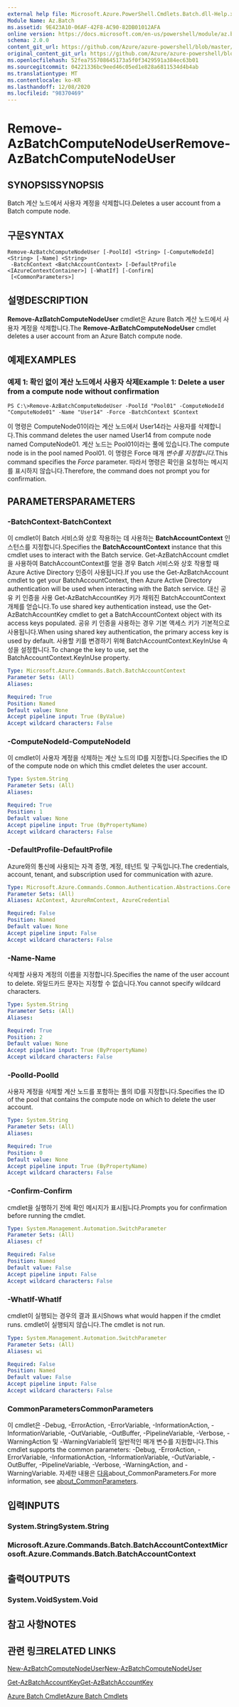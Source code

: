 ```yaml
---
external help file: Microsoft.Azure.PowerShell.Cmdlets.Batch.dll-Help.xml
Module Name: Az.Batch
ms.assetid: 9E423A10-06AF-42F8-AC90-82DB01012AFA
online version: https://docs.microsoft.com/en-us/powershell/module/az.batch/remove-azbatchcomputenodeuser
schema: 2.0.0
content_git_url: https://github.com/Azure/azure-powershell/blob/master/src/Batch/Batch/help/Remove-AzBatchComputeNodeUser.md
original_content_git_url: https://github.com/Azure/azure-powershell/blob/master/src/Batch/Batch/help/Remove-AzBatchComputeNodeUser.md
ms.openlocfilehash: 52fea755708645173a5f0f3429591a384ec63b01
ms.sourcegitcommit: 04221336bc9eed46c05ed1e828a6811534d4b4ab
ms.translationtype: MT
ms.contentlocale: ko-KR
ms.lasthandoff: 12/08/2020
ms.locfileid: "98370469"
---
```

# <span data-ttu-id="ce8ca-101">Remove-AzBatchComputeNodeUser</span><span class="sxs-lookup"><span data-stu-id="ce8ca-101">Remove-AzBatchComputeNodeUser</span></span>

## <span data-ttu-id="ce8ca-102">SYNOPSIS</span><span class="sxs-lookup"><span data-stu-id="ce8ca-102">SYNOPSIS</span></span>
<span data-ttu-id="ce8ca-103">Batch 계산 노드에서 사용자 계정을 삭제합니다.</span><span class="sxs-lookup"><span data-stu-id="ce8ca-103">Deletes a user account from a Batch compute node.</span></span>

## <span data-ttu-id="ce8ca-104">구문</span><span class="sxs-lookup"><span data-stu-id="ce8ca-104">SYNTAX</span></span>

```
Remove-AzBatchComputeNodeUser [-PoolId] <String> [-ComputeNodeId] <String> [-Name] <String>
 -BatchContext <BatchAccountContext> [-DefaultProfile <IAzureContextContainer>] [-WhatIf] [-Confirm]
 [<CommonParameters>]
```

## <span data-ttu-id="ce8ca-105">설명</span><span class="sxs-lookup"><span data-stu-id="ce8ca-105">DESCRIPTION</span></span>
<span data-ttu-id="ce8ca-106">**Remove-AzBatchComputeNodeUser** cmdlet은 Azure Batch 계산 노드에서 사용자 계정을 삭제합니다.</span><span class="sxs-lookup"><span data-stu-id="ce8ca-106">The **Remove-AzBatchComputeNodeUser** cmdlet deletes a user account from an Azure Batch compute node.</span></span>

## <span data-ttu-id="ce8ca-107">예제</span><span class="sxs-lookup"><span data-stu-id="ce8ca-107">EXAMPLES</span></span>

### <span data-ttu-id="ce8ca-108">예제 1: 확인 없이 계산 노드에서 사용자 삭제</span><span class="sxs-lookup"><span data-stu-id="ce8ca-108">Example 1: Delete a user from a compute node without confirmation</span></span>
```
PS C:\>Remove-AzBatchComputeNodeUser -PoolId "Pool01" -ComputeNodeId "ComputeNode01" -Name "User14" -Force -BatchContext $Context
```

<span data-ttu-id="ce8ca-109">이 명령은 ComputeNode01이라는 계산 노드에서 User14라는 사용자를 삭제합니다.</span><span class="sxs-lookup"><span data-stu-id="ce8ca-109">This command deletes the user named User14 from compute node named ComputeNode01.</span></span>
<span data-ttu-id="ce8ca-110">계산 노드는 Pool01이라는 풀에 있습니다.</span><span class="sxs-lookup"><span data-stu-id="ce8ca-110">The compute node is in the pool named Pool01.</span></span>
<span data-ttu-id="ce8ca-111">이 명령은 Force 매개 *변수를 지정합니다.*</span><span class="sxs-lookup"><span data-stu-id="ce8ca-111">This command specifies the *Force* parameter.</span></span>
<span data-ttu-id="ce8ca-112">따라서 명령은 확인을 요청하는 메시지를 표시하지 않습니다.</span><span class="sxs-lookup"><span data-stu-id="ce8ca-112">Therefore, the command does not prompt you for confirmation.</span></span>

## <span data-ttu-id="ce8ca-113">PARAMETERS</span><span class="sxs-lookup"><span data-stu-id="ce8ca-113">PARAMETERS</span></span>

### <span data-ttu-id="ce8ca-114">-BatchContext</span><span class="sxs-lookup"><span data-stu-id="ce8ca-114">-BatchContext</span></span>
<span data-ttu-id="ce8ca-115">이 cmdlet이 Batch 서비스와 상호 작용하는 데 사용하는 **BatchAccountContext** 인스턴스를 지정합니다.</span><span class="sxs-lookup"><span data-stu-id="ce8ca-115">Specifies the **BatchAccountContext** instance that this cmdlet uses to interact with the Batch service.</span></span>
<span data-ttu-id="ce8ca-116">Get-AzBatchAccount cmdlet을 사용하여 BatchAccountContext를 얻을 경우 Batch 서비스와 상호 작용할 때 Azure Active Directory 인증이 사용됩니다.</span><span class="sxs-lookup"><span data-stu-id="ce8ca-116">If you use the Get-AzBatchAccount cmdlet to get your BatchAccountContext, then Azure Active Directory authentication will be used when interacting with the Batch service.</span></span> <span data-ttu-id="ce8ca-117">대신 공유 키 인증을 사용 Get-AzBatchAccountKey 키가 채워진 BatchAccountContext 개체를 얻습니다.</span><span class="sxs-lookup"><span data-stu-id="ce8ca-117">To use shared key authentication instead, use the Get-AzBatchAccountKey cmdlet to get a BatchAccountContext object with its access keys populated.</span></span> <span data-ttu-id="ce8ca-118">공유 키 인증을 사용하는 경우 기본 액세스 키가 기본적으로 사용됩니다.</span><span class="sxs-lookup"><span data-stu-id="ce8ca-118">When using shared key authentication, the primary access key is used by default.</span></span> <span data-ttu-id="ce8ca-119">사용할 키를 변경하기 위해 BatchAccountContext.KeyInUse 속성을 설정합니다.</span><span class="sxs-lookup"><span data-stu-id="ce8ca-119">To change the key to use, set the BatchAccountContext.KeyInUse property.</span></span>

```yaml
Type: Microsoft.Azure.Commands.Batch.BatchAccountContext
Parameter Sets: (All)
Aliases:

Required: True
Position: Named
Default value: None
Accept pipeline input: True (ByValue)
Accept wildcard characters: False
```

### <span data-ttu-id="ce8ca-120">-ComputeNodeId</span><span class="sxs-lookup"><span data-stu-id="ce8ca-120">-ComputeNodeId</span></span>
<span data-ttu-id="ce8ca-121">이 cmdlet이 사용자 계정을 삭제하는 계산 노드의 ID를 지정합니다.</span><span class="sxs-lookup"><span data-stu-id="ce8ca-121">Specifies the ID of the compute node on which this cmdlet deletes the user account.</span></span>

```yaml
Type: System.String
Parameter Sets: (All)
Aliases:

Required: True
Position: 1
Default value: None
Accept pipeline input: True (ByPropertyName)
Accept wildcard characters: False
```

### <span data-ttu-id="ce8ca-122">-DefaultProfile</span><span class="sxs-lookup"><span data-stu-id="ce8ca-122">-DefaultProfile</span></span>
<span data-ttu-id="ce8ca-123">Azure와의 통신에 사용되는 자격 증명, 계정, 테넌트 및 구독입니다.</span><span class="sxs-lookup"><span data-stu-id="ce8ca-123">The credentials, account, tenant, and subscription used for communication with azure.</span></span>

```yaml
Type: Microsoft.Azure.Commands.Common.Authentication.Abstractions.Core.IAzureContextContainer
Parameter Sets: (All)
Aliases: AzContext, AzureRmContext, AzureCredential

Required: False
Position: Named
Default value: None
Accept pipeline input: False
Accept wildcard characters: False
```

### <span data-ttu-id="ce8ca-124">-Name</span><span class="sxs-lookup"><span data-stu-id="ce8ca-124">-Name</span></span>
<span data-ttu-id="ce8ca-125">삭제할 사용자 계정의 이름을 지정합니다.</span><span class="sxs-lookup"><span data-stu-id="ce8ca-125">Specifies the name of the user account to delete.</span></span>
<span data-ttu-id="ce8ca-126">와일드카드 문자는 지정할 수 없습니다.</span><span class="sxs-lookup"><span data-stu-id="ce8ca-126">You cannot specify wildcard characters.</span></span>

```yaml
Type: System.String
Parameter Sets: (All)
Aliases:

Required: True
Position: 2
Default value: None
Accept pipeline input: True (ByPropertyName)
Accept wildcard characters: False
```

### <span data-ttu-id="ce8ca-127">-PoolId</span><span class="sxs-lookup"><span data-stu-id="ce8ca-127">-PoolId</span></span>
<span data-ttu-id="ce8ca-128">사용자 계정을 삭제할 계산 노드를 포함하는 풀의 ID를 지정합니다.</span><span class="sxs-lookup"><span data-stu-id="ce8ca-128">Specifies the ID of the pool that contains the compute node on which to delete the user account.</span></span>

```yaml
Type: System.String
Parameter Sets: (All)
Aliases:

Required: True
Position: 0
Default value: None
Accept pipeline input: True (ByPropertyName)
Accept wildcard characters: False
```

### <span data-ttu-id="ce8ca-129">-Confirm</span><span class="sxs-lookup"><span data-stu-id="ce8ca-129">-Confirm</span></span>
<span data-ttu-id="ce8ca-130">cmdlet을 실행하기 전에 확인 메시지가 표시됩니다.</span><span class="sxs-lookup"><span data-stu-id="ce8ca-130">Prompts you for confirmation before running the cmdlet.</span></span>

```yaml
Type: System.Management.Automation.SwitchParameter
Parameter Sets: (All)
Aliases: cf

Required: False
Position: Named
Default value: False
Accept pipeline input: False
Accept wildcard characters: False
```

### <span data-ttu-id="ce8ca-131">-WhatIf</span><span class="sxs-lookup"><span data-stu-id="ce8ca-131">-WhatIf</span></span>
<span data-ttu-id="ce8ca-132">cmdlet이 실행되는 경우의 결과 표시</span><span class="sxs-lookup"><span data-stu-id="ce8ca-132">Shows what would happen if the cmdlet runs.</span></span>
<span data-ttu-id="ce8ca-133">cmdlet이 실행되지 않습니다.</span><span class="sxs-lookup"><span data-stu-id="ce8ca-133">The cmdlet is not run.</span></span>

```yaml
Type: System.Management.Automation.SwitchParameter
Parameter Sets: (All)
Aliases: wi

Required: False
Position: Named
Default value: False
Accept pipeline input: False
Accept wildcard characters: False
```

### <span data-ttu-id="ce8ca-134">CommonParameters</span><span class="sxs-lookup"><span data-stu-id="ce8ca-134">CommonParameters</span></span>
<span data-ttu-id="ce8ca-135">이 cmdlet은 -Debug, -ErrorAction, -ErrorVariable, -InformationAction, -InformationVariable, -OutVariable, -OutBuffer, -PipelineVariable, -Verbose, -WarningAction 및 -WarningVariable의 일반적인 매개 변수를 지원합니다.</span><span class="sxs-lookup"><span data-stu-id="ce8ca-135">This cmdlet supports the common parameters: -Debug, -ErrorAction, -ErrorVariable, -InformationAction, -InformationVariable, -OutVariable, -OutBuffer, -PipelineVariable, -Verbose, -WarningAction, and -WarningVariable.</span></span> <span data-ttu-id="ce8ca-136">자세한 내용은 [다음](http://go.microsoft.com/fwlink/?LinkID=113216)about_CommonParameters.</span><span class="sxs-lookup"><span data-stu-id="ce8ca-136">For more information, see [about_CommonParameters](http://go.microsoft.com/fwlink/?LinkID=113216).</span></span>

## <span data-ttu-id="ce8ca-137">입력</span><span class="sxs-lookup"><span data-stu-id="ce8ca-137">INPUTS</span></span>

### <span data-ttu-id="ce8ca-138">System.String</span><span class="sxs-lookup"><span data-stu-id="ce8ca-138">System.String</span></span>

### <span data-ttu-id="ce8ca-139">Microsoft.Azure.Commands.Batch.BatchAccountContext</span><span class="sxs-lookup"><span data-stu-id="ce8ca-139">Microsoft.Azure.Commands.Batch.BatchAccountContext</span></span>

## <span data-ttu-id="ce8ca-140">출력</span><span class="sxs-lookup"><span data-stu-id="ce8ca-140">OUTPUTS</span></span>

### <span data-ttu-id="ce8ca-141">System.Void</span><span class="sxs-lookup"><span data-stu-id="ce8ca-141">System.Void</span></span>

## <span data-ttu-id="ce8ca-142">참고 사항</span><span class="sxs-lookup"><span data-stu-id="ce8ca-142">NOTES</span></span>

## <span data-ttu-id="ce8ca-143">관련 링크</span><span class="sxs-lookup"><span data-stu-id="ce8ca-143">RELATED LINKS</span></span>

[<span data-ttu-id="ce8ca-144">New-AzBatchComputeNodeUser</span><span class="sxs-lookup"><span data-stu-id="ce8ca-144">New-AzBatchComputeNodeUser</span></span>](./New-AzBatchComputeNodeUser.md)

[<span data-ttu-id="ce8ca-145">Get-AzBatchAccountKey</span><span class="sxs-lookup"><span data-stu-id="ce8ca-145">Get-AzBatchAccountKey</span></span>](./Get-AzBatchAccountKey.md)

[<span data-ttu-id="ce8ca-146">Azure Batch Cmdlet</span><span class="sxs-lookup"><span data-stu-id="ce8ca-146">Azure Batch Cmdlets</span></span>](/powershell/module/Az.Batch/)

